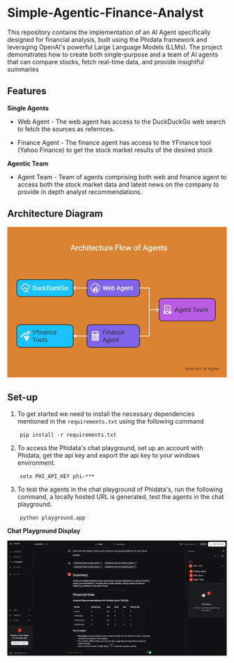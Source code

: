 # Simple-Agentic-Finance-Analyst

This repository contains the implementation of an AI Agent specifically designed for financial analysis, built using the Phidata framework and leveraging OpenAI's powerful Large Language Models (LLMs). The project demonstrates how to create both single-purpose and a team of AI agents that can compare stocks, fetch real-time data, and provide insightful summaries

## Features

**Single Agents**

- Web Agent - The web agent has access to the DuckDuckGo web search to fetch the sources as refernces.

- Finance Agent - The finance agent has access to the YFinance tool (Yahoo Finance) to get the stock market results of the desired stock

**Agentic Team**

- Agent Team - Team of agents comprising both web and finance agent to access both the stock market data and latest news on the company to provide in depth analyst recommendations.

## Architecture Diagram

![img.png](imgs/architecture_flow.png)

## Set-up

1. To get started we need to install the necessary dependencies mentioned in the `requirements.txt` using the following command

```commandline
    pip install -r requirements.txt
```

2. To access the Phidata's chat playground, set up an account with Phidata, get the api key and export the api key to your windows environment.

```commandline
    setx PHI_API_KEY phi-***
```

3. To test the agents in the chat playground of  Phidata's, run the following command, a locally hosted URL is generated, test the agents in the chat playground.

```commandline
    python playground.app
```

**Chat Playground Display**

![img.png](imgs/playground.png)
